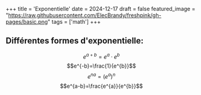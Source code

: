 +++
title = 'Exponentielle'
date = 2024-12-17
draft = false
featured_image = "https://raw.githubusercontent.com/ElecBrandy/freshpink/gh-pages/basic.png"
tags = ['math']
+++

## Différentes formes d'exponentielle:

$$e^{a+b}=e^{a}\cdot e^{b}$$
$$e^{-b}=\frac{1}{e^{b}}$$
$$e^{na}=(e^{a})^{n}$$
$$e^{a-b}=\frac{e^{a}}{e^{b}}$$
